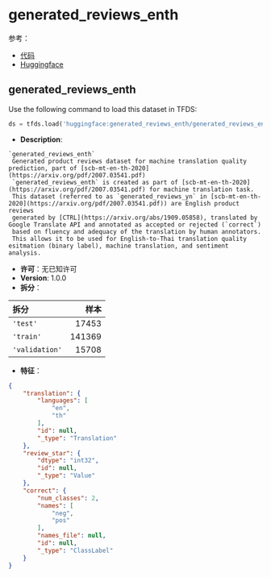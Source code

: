 # generated_reviews_enth

参考：

- [代码](https://github.com/huggingface/datasets/blob/master/datasets/generated_reviews_enth)
- [Huggingface](https://huggingface.co/datasets/generated_reviews_enth)

## generated_reviews_enth

Use the following command to load this dataset in TFDS:

```python
ds = tfds.load('huggingface:generated_reviews_enth/generated_reviews_enth')
```

- **Description**:

```
`generated_reviews_enth`
 Generated product reviews dataset for machine translation quality prediction, part of [scb-mt-en-th-2020](https://arxiv.org/pdf/2007.03541.pdf)
 `generated_reviews_enth` is created as part of [scb-mt-en-th-2020](https://arxiv.org/pdf/2007.03541.pdf) for machine translation task.
 This dataset (referred to as `generated_reviews_yn` in [scb-mt-en-th-2020](https://arxiv.org/pdf/2007.03541.pdf)) are English product reviews
 generated by [CTRL](https://arxiv.org/abs/1909.05858), translated by Google Translate API and annotated as accepted or rejected (`correct`)
 based on fluency and adequacy of the translation by human annotators.
 This allows it to be used for English-to-Thai translation quality esitmation (binary label), machine translation, and sentiment analysis.
```

- **许可**：无已知许可
- **Version**: 1.0.0
- **拆分**：

拆分 | 样本
:-- | --:
`'test'` | 17453
`'train'` | 141369
`'validation'` | 15708

- **特征**：

```json
{
    "translation": {
        "languages": [
            "en",
            "th"
        ],
        "id": null,
        "_type": "Translation"
    },
    "review_star": {
        "dtype": "int32",
        "id": null,
        "_type": "Value"
    },
    "correct": {
        "num_classes": 2,
        "names": [
            "neg",
            "pos"
        ],
        "names_file": null,
        "id": null,
        "_type": "ClassLabel"
    }
}
```
